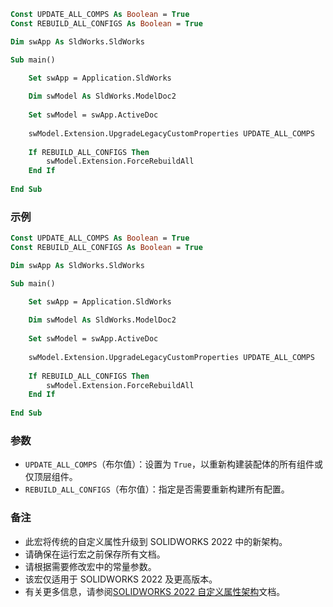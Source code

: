 ```vb
Const UPDATE_ALL_COMPS As Boolean = True
Const REBUILD_ALL_CONFIGS As Boolean = True

Dim swApp As SldWorks.SldWorks

Sub main()

    Set swApp = Application.SldWorks
    
    Dim swModel As SldWorks.ModelDoc2
    
    Set swModel = swApp.ActiveDoc
    
    swModel.Extension.UpgradeLegacyCustomProperties UPDATE_ALL_COMPS
    
    If REBUILD_ALL_CONFIGS Then
        swModel.Extension.ForceRebuildAll
    End If
    
End Sub
```

### 示例

```vb
Const UPDATE_ALL_COMPS As Boolean = True
Const REBUILD_ALL_CONFIGS As Boolean = True

Dim swApp As SldWorks.SldWorks

Sub main()

    Set swApp = Application.SldWorks
    
    Dim swModel As SldWorks.ModelDoc2
    
    Set swModel = swApp.ActiveDoc
    
    swModel.Extension.UpgradeLegacyCustomProperties UPDATE_ALL_COMPS
    
    If REBUILD_ALL_CONFIGS Then
        swModel.Extension.ForceRebuildAll
    End If
    
End Sub
```

### 参数

- `UPDATE_ALL_COMPS`（布尔值）：设置为 `True`，以重新构建装配体的所有组件或仅顶层组件。
- `REBUILD_ALL_CONFIGS`（布尔值）：指定是否需要重新构建所有配置。

### 备注

- 此宏将传统的自定义属性升级到 SOLIDWORKS 2022 中的新架构。
- 请确保在运行宏之前保存所有文档。
- 请根据需要修改宏中的常量参数。
- 该宏仅适用于 SOLIDWORKS 2022 及更高版本。
- 有关更多信息，请参阅[SOLIDWORKS 2022 自定义属性架构](https://help.solidworks.com/2022/english/solidworks/sldworks/c_custom_properties_architecture.htm)文档。